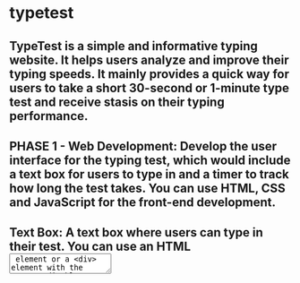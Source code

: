 # typetest
## TypeTest is a simple and informative typing website. It helps users analyze and improve their typing speeds. It mainly provides a quick way for users to take a short 30-second or 1-minute type test and receive stasis on their typing performance.

## PHASE 1 - Web Development: Develop the user interface for the typing test, which would include a text box for users to type in and a timer to track how long the test takes. You can use HTML, CSS and JavaScript for the front-end development.

## Text Box: A text box where users can type in their test. You can use an HTML <textarea> element or a <div> element with the contentEditable attribute set to true to create the text box.

## Timer: A timer that tracks how long the test takes. You can use JavaScript to create a timer that starts when the user begins typing and stops when they finish the test. The timer can be displayed on the page using an HTML <div> element or a <p> element.

## Start/Stop Buttons: Buttons that allow users to start and stop the test. These can be simple HTML <button> elements that are controlled by JavaScript.

## WPM/Accuracy Display: A display that shows the user's WPM and accuracy as they type. This can be done using JavaScript and can be displayed on the page using an HTML <div> element or a <p> element.

## Styling: Add styling to the website using CSS to make it visually appealing and easy to use.

## Client-side Validation: Implement client-side validation using JavaScript to ensure that the user has entered all required fields before submitting the test and also validate the input while they are typing.

## Responsive Design: Make sure that the website is responsive and looks good on different screen sizes and devices.
![image](https://user-images.githubusercontent.com/62400858/228461236-afdd2514-90aa-4ae6-8e2b-f77fbe823f4f.png)

  
  ![image](https://user-images.githubusercontent.com/62400858/228461318-d4de4e64-a8d7-474d-a76c-1c0a10f0f5bb.png)
